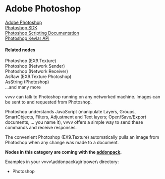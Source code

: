 # Adobe Photoshop


<a href="http://www.adobe.com/uk/products/photoshop.html" class="extURL" target="_blank">Adobe Photoshop</a>  
<a href="http://www.adobe.com/devnet/photoshop/sdk.html" class="extURL" target="_blank">Photoshop SDK</a>  
<a href="http://www.adobe.com/devnet/photoshop/scripting.html" class="extURL" target="_blank">Photoshop Scripting Documentation</a>  
<a href="https://github.com/adobe-photoshop/generator-core/wiki/Photoshop-Kevlar-API-Additions-for-Generator" class="extURL" target="_blank">Photoshop Kevlar API</a>  

#### Related nodes
<span class="node">Photoshop (EX9.Texture)</span>  
<span class="node">Photoshop (Network Sender)</span>  
<span class="node">Photoshop (Network Receiver)</span>  
<span class="node">AsRaw (EX9.Texture Photoshop)</span>  
<span class="node">AsString (Photoshop)</span>  
...and many more  


vvvv can talk to Photoshop running on any networked machine. Images can be sent to and requested from Photoshop.   

Photoshop understands JavaScript (manipulate Layers, Groups, SmartObjects, Filters, Adjustment and Text layers; Open/Save/Export documents, ... you name it), vvvv offers a simple way to send these commands and receive responses.  

The convenient <span class="node">Photoshop (EX9.Texture)</span> automatically pulls an image from Photoshop when any change was made to a document.  

**Nodes in this category are coming with the <a href="https://vvvv.org/downloads#addonpack" class="extURL" target="_blank">addonpack</a>.**  

Examples in your vvvv\addonpack\girlpower\ directory:  
* Photoshop  




